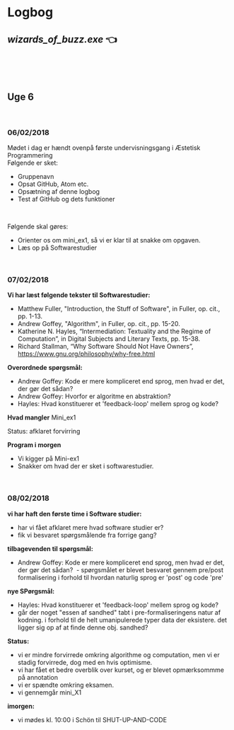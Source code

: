 # Logbog
## *wizards_of_buzz.exe* :point_left:
</br>
</br>
</br>
  
## Uge 6
</br>

### 06/02/2018
Mødet i dag er hændt ovenpå første undervisningsgang i Æstetisk Programmering </br>
Følgende er sket: </br>
* Gruppenavn
* Opsat GitHub, Atom etc.
* Opsætning af denne logbog
* Test af GitHub og dets funktioner
</br>

Følgende skal gøres: </br>
* Orienter os om mini_ex1, så vi er klar til at snakke om opgaven.
* Læs op på Softwarestudier
</br>

### 07/02/2018

**Vi har læst følgende tekster til Softwarestudier:**
- Matthew Fuller, "Introduction, the Stuff of Software", in Fuller, op. cit., pp. 1-13.
- Andrew Goffey, "Algorithm", in Fuller, op. cit., pp. 15-20.
- Katherine N. Hayles, “Intermediation: Textuality and the Regime of Computation”, in Digital Subjects and Literary Texts, pp. 15-38.
- Richard Stallman, “Why Software Should Not Have Owners”, https://www.gnu.org/philosophy/why-free.html

**Overordnede spørgsmål:**
- Andrew Goffey: Kode er mere kompliceret end sprog, men hvad er det, der gør det sådan?
- Andrew Goffey: Hvorfor er algoritme en abstraktion? 
- Hayles: Hvad konstituerer et 'feedback-loop' mellem sprog og kode? 

**Hvad mangler**
Mini_ex1

Status: afklaret forvirring 

**Program i morgen**
- Vi kigger på Mini-ex1 
- Snakker om hvad der er sket i softwarestudier. 
</br>

### 08/02/2018

**vi har haft den første time i Software studier:**
- har vi fået afklaret mere hvad software studier er?
- fik vi besvaret spørgsmålende fra forrige gang?

**tilbagevenden til spørgsmål:**
- Andrew Goffey: Kode er mere kompliceret end sprog, men hvad er det, der gør det sådan?
  - spørgsmålet er blevet besvaret gennem pre/post formalisering i forhold til hvordan naturlig sprog er 'post' og code 'pre'
  
**nye SPørgsmål:**
- Hayles: Hvad konstituerer et 'feedback-loop' mellem sprog og kode?
- går der noget "essen af sandhed" tabt i pre-formaliseringens natur af kodning. i forhold til de helt umanipulerede typer data der eksistere. det ligger sig op af at finde denne obj. sandhed?


**Status:**
- vi er mindre forvirrede omkring algorithme og computation, men vi er stadig forvirrede, dog med en hvis optimisme.
- vi har fået et bedre overblik over kurset, og er blevet opmærksommme på annotation
- vi er spændte omkring eksamen.
- vi gennemgår mini_X1

**imorgen:**
- vi mødes kl. 10:00 i Schön til SHUT-UP-AND-CODE

